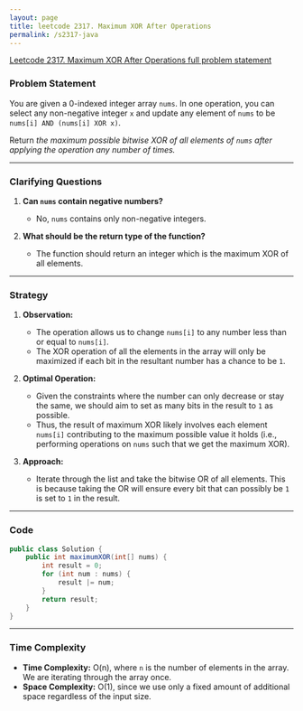```yaml
---
layout: page
title: leetcode 2317. Maximum XOR After Operations 
permalink: /s2317-java
---
```

[Leetcode 2317. Maximum XOR After Operations  full problem statement](https://algoadvance.github.io/algoadvance/l2317)
### Problem Statement
You are given a 0-indexed integer array `nums`. In one operation, you can select any non-negative integer `x` and update any element of `nums` to be `nums[i] AND (nums[i] XOR x)`.

Return *the maximum possible bitwise XOR of all elements of `nums` after applying the operation any number of times.*

---

### Clarifying Questions
1. **Can `nums` contain negative numbers?**
   - No, `nums` contains only non-negative integers.
   
2. **What should be the return type of the function?**
   - The function should return an integer which is the maximum XOR of all elements.

---

### Strategy
1. **Observation:**
   - The operation allows us to change `nums[i]` to any number less than or equal to `nums[i]`.
   - The XOR operation of all the elements in the array will only be maximized if each bit in the resultant number has a chance to be `1`.

2. **Optimal Operation:**
   - Given the constraints where the number can only decrease or stay the same, we should aim to set as many bits in the result to `1` as possible.
   - Thus, the result of maximum XOR likely involves each element `nums[i]` contributing to the maximum possible value it holds (i.e., performing operations on `nums` such that we get the maximum XOR).

3. **Approach:**
    - Iterate through the list and take the bitwise OR of all elements. This is because taking the OR will ensure every bit that can possibly be `1` is set to `1` in the result.

---

### Code
```java
public class Solution {
    public int maximumXOR(int[] nums) {
        int result = 0;
        for (int num : nums) {
            result |= num;
        }
        return result;
    }
}
```

---

### Time Complexity
- **Time Complexity:** O(n), where `n` is the number of elements in the array. We are iterating through the array once.
- **Space Complexity:** O(1), since we use only a fixed amount of additional space regardless of the input size.
